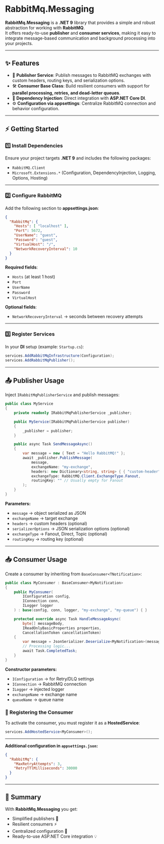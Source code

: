 # RabbitMq.Messaging

**RabbitMq.Messaging** is a **.NET 9** library that provides a simple and robust abstraction for working with **RabbitMQ**.  
It offers ready-to-use **publisher** and **consumer services**, making it easy to integrate message-based communication and background processing into your projects.

---

## ✨ Features

- 🚀 **Publisher Service**: Publish messages to RabbitMQ exchanges with custom headers, routing keys, and serialization options.  
- 🛠️ **Consumer Base Class**: Build resilient consumers with support for **parallel processing, retries, and dead-letter queues**.  
- 🔗 **Dependency Injection**: Direct integration with **ASP.NET Core DI**.  
- ⚙️ **Configuration via appsettings**: Centralize RabbitMQ connection and behavior configuration.  

---

## ⚡ Getting Started

### 1️⃣ Install Dependencies

Ensure your project targets **.NET 9** and includes the following packages:

- `RabbitMQ.Client`
- `Microsoft.Extensions.*` (Configuration, DependencyInjection, Logging, Options, Hosting)

---

### 2️⃣ Configure RabbitMQ

Add the following section to **appsettings.json**:

```json
{
  "RabbitMq": {
    "Hosts": [ "localhost" ],
    "Port": 5672,
    "UserName": "guest",
    "Password": "guest",
    "VirtualHost": "/",
    "NetworkRecoveryInterval": 10
  }
}
```

**Required fields**:
- `Hosts` (at least 1 host)  
- `Port`  
- `UserName`  
- `Password`  
- `VirtualHost`  

**Optional fields**:
- `NetworkRecoveryInterval` → seconds between recovery attempts  

---

### 3️⃣ Register Services

In your **DI** setup (example: `Startup.cs`):

```csharp
services.AddRabbitMqInfrastructure(Configuration);
services.AddRabbitMqPublisher();
```

---

## 📤 Publisher Usage

Inject `IRabbitMqPublisherService` and publish messages:

```csharp
public class MyService
{
    private readonly IRabbitMqPublisherService _publisher;

    public MyService(IRabbitMqPublisherService publisher)
    {
        _publisher = publisher;
    }

    public async Task SendMessageAsync()
    {
        var message = new { Text = "Hello RabbitMQ!" };
        await _publisher.PublishMessage(
            message,
            exchangeName: "my-exchange",
            headers: new Dictionary<string, string> { { "custom-header", "value" } },
            exchangeType: RabbitMQ.Client.ExchangeType.Fanout,
            routingKey: "" // Usually empty for Fanout
        );
    }
}
```

**Parameters:**
- `message` → object serialized as JSON  
- `exchangeName` → target exchange  
- `headers` → custom headers (optional)  
- `serializerOptions` → JSON serialization options (optional)  
- `exchangeType` → Fanout, Direct, Topic (optional)  
- `routingKey` → routing key (optional)  

---

## 📥 Consumer Usage

Create a consumer by inheriting from `BaseConsumer<TNotification>`:

```csharp
public class MyConsumer : BaseConsumer<MyNotification>
{
    public MyConsumer(
        IConfiguration config,
        IConnection conn,
        ILogger logger
    ) : base(config, conn, logger, "my-exchange", "my-queue") { }

    protected override async Task HandleMessageAsync(
        byte[] messageBody,
        IReadOnlyBasicProperties properties,
        CancellationToken cancellationToken)
    {
        var message = JsonSerializer.Deserialize<MyNotification>(messageBody);
        // Processing logic...
        await Task.CompletedTask;
    }
}
```

**Constructor parameters:**
- `IConfiguration` → for Retry/DLQ settings  
- `IConnection` → RabbitMQ connection  
- `ILogger` → injected logger  
- `exchangeName` → exchange name  
- `queueName` → queue name  

### 🔑 Registering the Consumer

To activate the consumer, you must register it as a **HostedService**:

```csharp
services.AddHostedService<MyConsumer>();
```

---

**Additional configuration in `appsettings.json`:**
```json
{
  "RabbitMq": {
    "MaxRetryAttempts": 3,
    "RetryTTlMilliseconds": 30000
  }
}
```

---

## 📌 Summary

With **RabbitMq.Messaging** you get:
- Simplified publishers 📨  
- Resilient consumers ⚡  
- Centralized configuration 🔧  
- Ready-to-use ASP.NET Core integration 💡  
